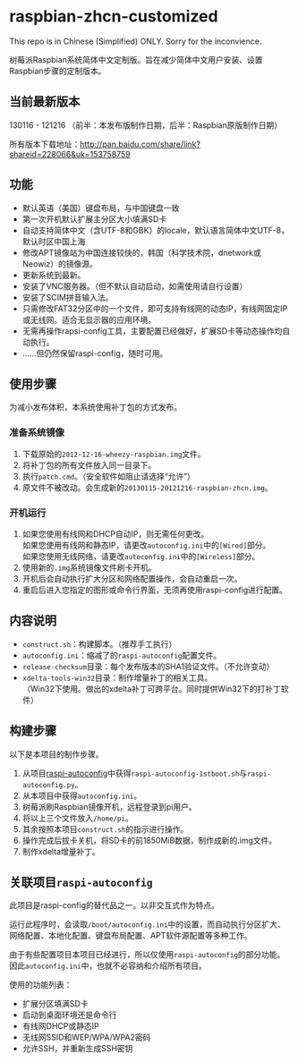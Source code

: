 raspbian-zhcn-customized
========================

This repo is in Chinese (Simplified) ONLY. Sorry for the inconvience. 

树莓派Raspbian系统简体中文定制版。旨在减少简体中文用户安装、设置Raspbian步骤的定制版本。

当前最新版本
------------------------
130116 - 121216 （前半：本发布版制作日期，后半：Raspbian原版制作日期）

所有版本下载地址：http://pan.baidu.com/share/link?shareid=228066&uk=153758759

功能
------------------------
* 默认英语（美国）键盘布局，与中国键盘一致
* 第一次开机默认扩展主分区大小填满SD卡
* 自动支持简体中文（含UTF-8和GBK）的locale，默认语言简体中文UTF-8，默认时区中国上海
* 修改APT镜像站为中国连接较快的，韩国（科学技术院，dnetwork或Neowiz）的镜像源。
* 更新系统到最新。
* 安装了VNC服务器。（但不默认自动启动，如需使用请自行设置）
* 安装了SCIM拼音输入法。
* 只需修改FAT32分区中的一个文件，即可支持有线网的动态IP，有线网固定IP或无线网。适合无显示器的应用环境。
* 无需再操作rapsi-config工具，主要配置已经做好，扩展SD卡等动态操作均自动执行。
* ……但仍然保留raspi-config，随时可用。

使用步骤
------------------------
为减小发布体积，本系统使用补丁包的方式发布。

### 准备系统镜像

1. 下载原始的`2012-12-16-wheezy-raspbian.img`文件。
2. 将补丁包的所有文件放入同一目录下。
3. 执行`patch.cmd`。（安全软件如阻止请选择“允许”）
4. 原文件不被改动。会生成新的`20130115-20121216-raspbian-zhcn.img`。

### 开机运行

1. 如果您使用有线网和DHCP自动IP，则无需任何更改。  
   如果您使用有线网和静态IP，请更改`autoconfig.ini`中的`[Wired]`部分。  
   如果您使用无线网络，请更改`autoconfig.ini`中的`[Wireless]`部分。  
2. 使用新的`.img`系统镜像文件刷卡开机。
3. 开机后会自动执行扩大分区和网络配置操作，会自动重启一次。
4. 重启后进入您指定的图形或命令行界面，无须再使用raspi-config进行配置。

内容说明
------------------------
* `construct.sh`：构建脚本。（推荐手工执行）
* `autoconfig.ini`：缩减了的`raspi-autoconfig`配置文件。
* `release-checksum`目录：每个发布版本的SHA1验证文件。（不允许变动）
* `xdelta-tools-win32`目录：制作增量补丁的相关工具。  
  （Win32下使用。做出的xdelta补丁可跨平台。同时提供Win32下的打补丁软件）

构建步骤
------------------------
以下是本项目的制作步骤。

1. 从项目[raspi-autoconfig](https://github.com/shamiao/raspi-autoconfig)中获得`raspi-autoconfig-1stboot.sh`与`raspi-autoconfig.py`。
2. 从本项目中获得`autoconfig.ini`。
3. 树莓派刷Raspbian镜像开机，远程登录到pi用户。
4. 将以上三个文件放入`/home/pi`。
5. 其余按照本项目`construct.sh`的指示进行操作。
6. 操作完成后拔卡关机，将SD卡的前1850MiB数据，制作成新的.img文件。
7. 制作xdelta增量补丁。

关联项目`raspi-autoconfig`
------------------------
此项目是raspi-config的替代品之一。以非交互式作为特点。

运行此程序时，会读取`/boot/autoconfig.ini`中的设置，而自动执行分区扩大、网络配置、本地化配置、键盘布局配置、APT软件源配置等多种工作。

由于有些配置项目本项目已经进行，所以仅使用`raspi-autoconfig`的部分功能。因此`autoconfig.ini`中，也就不必容纳和介绍所有项目。

使用的功能列表：

* 扩展分区填满SD卡
* 启动到桌面环境还是命令行
* 有线网DHCP或静态IP
* 无线网SSID和WEP/WPA/WPA2密码
* 允许SSH，并重新生成SSH密钥
